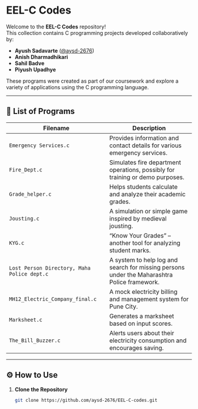 # EEL-C Codes

Welcome to the **EEL-C Codes** repository!  
This collection contains C programming projects developed collaboratively by:

- **Ayush Sadavarte** ([@aysd-2676](https://github.com/aysd-2676))
- **Anish Dharmadhikari**
- **Sahil Badve**
- **Piyush Upadhye**

These programs were created as part of our coursework and explore a variety of applications using the C programming language.

---

## 📁 List of Programs

| Filename                                         | Description |
|--------------------------------------------------|-------------|
| `Emergency Services.c`                           | Provides information and contact details for various emergency services. |
| `Fire_Dept.c`                                    | Simulates fire department operations, possibly for training or demo purposes. |
| `Grade_helper.c`                                 | Helps students calculate and analyze their academic grades. |
| `Jousting.c`                                     | A simulation or simple game inspired by medieval jousting. |
| `KYG.c`                                          | “Know Your Grades” – another tool for analyzing student marks. |
| `Lost Person Directory, Maha Police dept.c`      | A system to help log and search for missing persons under the Maharashtra Police framework. |
| `MH12_Electric_Company_final.c`                  | A mock electricity billing and management system for Pune City. |
| `Marksheet.c`                                    | Generates a marksheet based on input scores. |
| `The_Bill_Buzzer.c`                              | Alerts users about their electricity consumption and encourages saving. |

---

## ⚙️ How to Use

1. **Clone the Repository**

   ```bash
   git clone https://github.com/aysd-2676/EEL-C-codes.git
